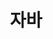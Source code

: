 ---
title: 자바

# Listing view
view: card

# Optional header image (relative to `assets/media/` folder).
banner:
  caption: ''
  image: ''
---